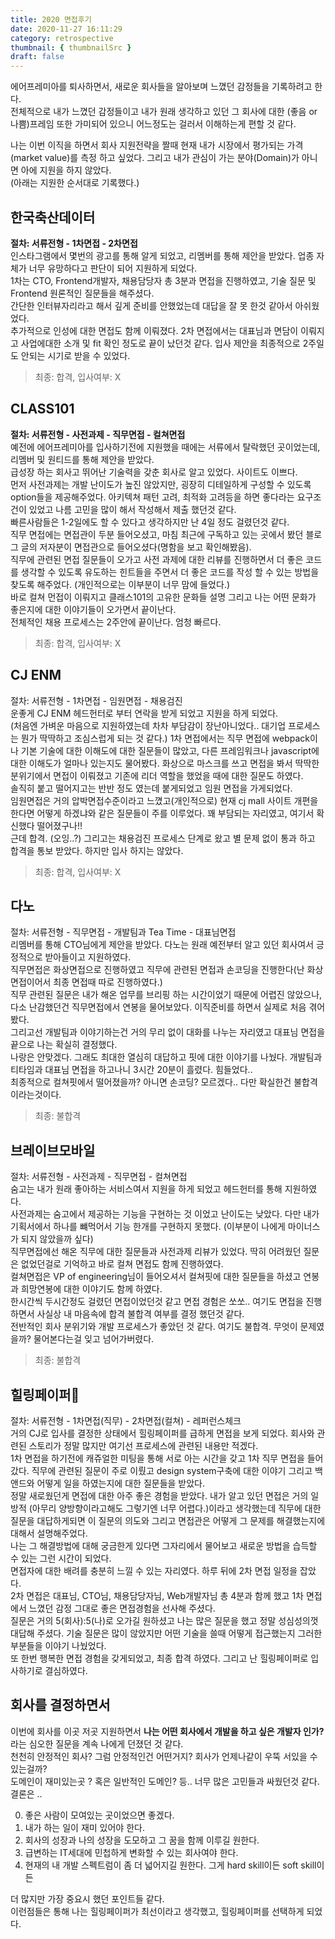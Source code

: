 ```yaml
---
title: 2020 면접후기
date: 2020-11-27 16:11:29
category: retrospective
thumbnail: { thumbnailSrc }
draft: false
---
```


에어프레미아를 퇴사하면서, 새로운 회사들을 알아보며 느꼈던 감정들을 기록하려고 한다.  
전체적으로 내가 느꼈던 감정들이고 내가 원래 생각하고 있던 그 회사에 대한 (좋음 or 나쁨)프레임 또한 가미되어 있으니 어느정도는 걸러서 이해하는게 편할 것 같다.

나는 이번 이직을 하면서 회사 지원전략을 짤때 현재 내가 시장에서 평가되는 가격(market value)를 측정 하고 싶었다. 그리고 내가 관심이 가는 분야(Domain)가 아니면 아에 지원을 하지 않았다.  
(아래는 지원한 순서대로 기록했다.)

## 한국축산데이터

**절차: 서류전형 - 1차면접 - 2차면접**  
인스타그램에서 몇번의 광고를 통해 알게 되었고, 리멤버를 통해 제안을 받았다. 업종 자체가 너무 유망하다고 판단이 되어 지원하게 되었다.  
1차는 CTO, Frontend개발자, 채용담당자 총 3분과 면접을 진행하였고, 기술 질문 및 Frontend 원론적인 질문들을 해주셨다.  
간단한 인터뷰자리라고 해서 깊게 준비를 안했었는데 대답을 잘 못 한것 같아서 아쉬웠었다.  
추가적으로 인성에 대한 면접도 함께 이뤄졌다.
2차 면접에서는 대표님과 면담이 이뤄지고 사업에대한 소개 및 fit 확인 정도로 끝이 났던것 같다.
입사 제안을 최종적으로 2주일도 안되는 시기로 받을 수 있었다.

> 최종: 합격, 입사여부: X

## CLASS101

**절차: 서류전형 - 사전과제 - 직무면접 - 컬쳐면접**  
예전에 에어프레미아를 입사하기전에 지원했을 때에는 서류에서 탈락했던 곳이었는데, 리멤버 및 원티드를 통해 제안을 받았다.  
급성장 하는 회사고 뛰어난 기술력을 갖춘 회사로 알고 있었다. 사이트도 이쁘다.  
먼저 사전과제는 개발 난이도가 높진 않았지만, 굉장히 디테일하게 구성할 수 있도록 option들을 제공해주었다. 아키텍쳐 패턴 고려, 최적화 고려등을 하면 좋다라는 요구조건이 있었고 나름 고민을 많이 해서 작성해서 제출 했던것 같다.  
빠른사람들은 1-2일에도 할 수 있다고 생각하지만 난 4일 정도 걸렸던것 같다.  
직무 면접에는 면접관이 두분 들어오셨고, 마침 최근에 구독하고 있는 곳에서 봤던 블로그 글의 저자분이 면접관으로 들어오셨다(명함을 보고 확인해봤음).  
직무에 관련된 면접 질문들이 오가고 사전 과제에 대한 리뷰를 진행하면서 더 좋은 코드를 생각할 수 있도록 유도하는 힌트들을 주면서 더 좋은 코드를 작성 할 수 있는 방법을 찾도록 해주었다. (개인적으로는 이부분이 너무 맘에 들었다.)  
바로 컬쳐 먼접이 이뤄지고 클래스101의 고유한 문화들 설명 그리고 나는 어떤 문화가 좋은지에 대한 이야기들이 오가면서 끝이난다.  
전체적인 채용 프로세스는 2주안에 끝이난다. 엄청 빠르다.

> 최종: 합격, 입사여부: X

## CJ ENM

절차: 서류전형 - 1차면접 - 임원면접 - 채용검진  
운좋게 CJ ENM 헤드헌터로 부터 연락을 받게 되었고 지원을 하게 되었다.  
(처음엔 가벼운 마음으로 지원하였는데 차차 부담감이 장난아니었다.. 대기업 프로세스는 뭔가 딱딱하고 조심스럽게 되는 것 같다.)
1차 면접에서는 직무 면접에 webpack이나 기본 기술에 대한 이해도에 대한 질문들이 많았고, 다른 프레임워크나 javascript에 대한 이해도가 얼마나 있는지도 물어봤다. 화상으로 마스크를 쓰고 면접을 봐서 딱딱한 분위기에서 면접이 이뤄졌고 기존에 리더 역할을 했었을 때에 대한 질문도 하였다.  
솔직히 붙고 떨어지고는 반반 정도 였는데 붙게되었고 임원 면접을 가게되었다.  
임원면접은 거의 압박면접수준이라고 느꼈고(개인적으로) 현재 cj mall 사이트 개편을 한다면 어떻게 하겠냐와 같은 질문들이 주를 이루었다. 꽤 부담되는 자리였고, 여기서 확신했다 떨어졌구나!!  
근데 합격. (오잉..?) 그리고는 채용검진 프로세스 단계로 왔고 별 문제 없이 통과 하고 합격을 통보 받았다. 하지만 입사 하지는 않았다.

> 최종: 합격, 입사여부: X

## 다노

절차: 서류전형 - 직무면접 - 개발팀과 Tea Time - 대표님면접  
리멤버를 통해 CTO님에게 제안을 받았다. 다노는 원래 예전부터 알고 있던 회사여서 긍정적으로 받아들이고 지원하였다.  
직무면접은 화상면접으로 진행하였고 직무에 관련된 면접과 손코딩을 진행한다(난 화상면접이어서 최종 면접때 따로 진행하였다.)  
직무 관련된 질문은 내가 해온 업무를 브리핑 하는 시간이었기 때문에 어렵진 않았으나, 다소 난감했던건 직무면접에서 연봉을 물어보았다. 이직준비를 하면서 실제로 처음 겪어봤다.  
그리고선 개발팀과 이야기하는건 거의 무리 없이 대화를 나누는 자리였고 대표님 면접을 끝으로 나는 확실히 결정했다.  
나랑은 안맞겠다. 그래도 최대한 열심히 대답하고 핏에 대한 이야기를 나눴다. 개발팀과 티타임과 대표님 면접을 하고나니 3시간 20분이 흘렸다. 힘들었다..  
최종적으로 컬쳐핏에서 떨어졌을까? 아니면 손코딩? 모르겠다.. 다만 확실한건 불합격 이라는것이다.

> 최종: 불합격

## 브레이브모바일

절차: 서류전형 - 사전과제 - 직무면접 - 컬쳐면접  
숨고는 내가 원래 좋아하는 서비스여서 지원을 하게 되었고 헤드헌터를 통해 지원하였다.  
사전과제는 숨고에서 제공하는 기능을 구현하는 것 이었고 난이도는 낮았다. 다만 내가 기획서에서 하나를 뺴먹어서 기능 한개를 구현하지 못했다. (이부분이 나에게 마이너스가 되지 않았을까 싶다)  
직무면접에선 해온 직무에 대한 질문들과 사전과제 리뷰가 있었다. 딱히 어려웠던 질문은 없었던걸로 기억하고 바로 컬쳐 면접도 함께 진행하였다.  
컬쳐면접은 VP of engineering님이 들어오셔서 컬쳐핏에 대한 질문들을 하셨고 연봉과 희망연봉에 대한 이야기도 함께 하였다.  
한시간씩 두시간정도 걸렸던 면접이었던것 같고 면접 경험은 쏘쏘.. 여기도 면접을 진행하면서 사실상 내 마음속에 합격 불합격 여부를 결정 했던것 같다.  
전반적인 회사 분위기와 개발 프로세스가 좋았던 것 같다.
여기도 불합격. 무엇이 문제였을까? 물어본다는걸 잊고 넘어가버렸다.

> 최종: 불합격

## 힐링페이퍼🌟

절차: 서류전형 - 1차면접(직무) - 2차면접(컬쳐) - 레퍼런스체크  
거의 CJ로 입사를 결정한 상태에서 힐링페이퍼를 급하게 면접을 보게 되었다. 회사와 관련된 스토리가 정말 많지만 여기선 프로세스에 관련된 내용만 적겠다.  
1차 면접을 하기전에 캐쥬얼한 미팅을 통해 서로 아는 시간을 갖고 1차 직무 면접을 들어갔다. 직무에 관련된 질문이 주로 이뤘고 design system구축에 대한 이야기 그리고 백앤드와 어떻게 일을 하였는지에 대한 질문들을 받았다.  
정말 새로웠던게 면접에 대한 아주 좋은 경험을 받았다. 내가 알고 있던 면접은 거의 일방적 (아무리 양방향이라고해도 그렇기엔 너무 어렵다.)이라고 생각했는데 직무에 대한 질문을 대답하게되면 이 질문의 의도와 그리고 면접관은 어떻게 그 문제를 해결했는지에 대해서 설명해주었다.  
나는 그 해결방법에 대해 궁금한게 있다면 그자리에서 물어보고 새로운 방법을 습득할 수 있는 그런 시간이 되었다.  
면접자에 대한 배려를 충분히 느낄 수 있는 자리였다. 하루 뒤에 2차 면접 일정을 잡았다.  
2차 면접은 대표님, CTO님, 채용담당자님, Web개발자님 총 4분과 함께 했고 1차 면접에서 느꼈던 감정 그대로 좋은 면접경험을 선사해 주셨다.  
질문은 거의 5(회사):5(나)로 오가길 원하셨고 나는 많은 질문을 했고 정말 성심성의껏 대답해 주셨다. 기술 질문은 많이 않았지만 어떤 기술을 쓸때 어떻게 접근했는지 그러한 부분들을 이야기 나눴었다.  
또 한번 행복한 면접 경험을 갖게되었고, 최종 합격 하였다.
그리고 난 힐링페이퍼로 입사하기로 결심하였다.

## 회사를 결정하면서

이번에 회사를 이곳 저곳 지원하면서 **나는 어떤 회사에서 개발을 하고 싶은 개발자 인가?** 라는 심오한 질문을 계속 나에게 던졌던 것 같다.  
천천히 안정적인 회사? 그럼 안정적인건 어떤거지? 회사가 언제나같이 우뚝 서있을 수 있는걸까?  
도메인이 재미있는곳 ? 혹은 일반적인 도메인? 등.. 너무 많은 고민들과 싸웠던것 같다.  
결론은 ..

0. 좋은 사람이 모여있는 곳이었으면 좋겠다.
1. 내가 하는 일이 재미 있어야 한다.
1. 회사의 성장과 나의 성장을 도모하고 그 꿈을 함께 이루길 원한다.
1. 급변하는 IT세대에 민첩하게 변화할 수 있는 회사여야 한다.
1. 현재의 내 개발 스펙트럼이 좀 더 넓어지길 원한다. 그게 hard skill이든 soft skill이든

더 많지만 가장 중요시 했던 포인트들 같다.  
이런점들은 통해 나는 힐링페이퍼가 최선이라고 생각했고, 힐링페이퍼를 선택하게 되었다.
